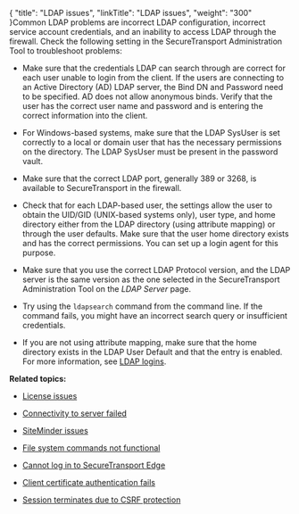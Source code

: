 {
    "title": "LDAP issues",
    "linkTitle": "LDAP issues",
    "weight": "300"
}Common LDAP problems are incorrect LDAP configuration, incorrect service account credentials, and an inability to access LDAP through the firewall. Check the following setting in the SecureTransport Administration Tool to troubleshoot problems:

-   Make sure that the credentials LDAP can search through are correct for each user unable to login from the client. If the users are connecting to an Active Directory (AD) LDAP server, the Bind DN and Password need to be specified. AD does not allow anonymous binds. Verify that the user has the correct user name and password and is entering the correct information into the client.
-   For Windows-based systems, make sure that the LDAP SysUser is set correctly to a local or domain user that has the necessary permissions on the directory. The LDAP SysUser must be present in the password vault.
-   Make sure that the correct LDAP port, generally 389 or 3268, is available to SecureTransport in the firewall.
-   Check that for each LDAP-based user, the settings allow the user to obtain the UID/GID (UNIX-based systems only), user type, and home directory either from the LDAP directory (using attribute mapping) or through the user defaults. Make sure that the user home directory exists and has the correct permissions. You can set up a login agent for this purpose.
-   Make sure that you use the correct LDAP Protocol version, and the LDAP server is the same version as the one selected in the SecureTransport Administration Tool on the *LDAP Server* page.
-   Try using the `ldapsearch` command from the command line. If the command fails, you might have an incorrect search query or insufficient credentials.
-   If you are not using attribute mapping, make sure that the home directory exists in the LDAP User Default and that the entry is enabled. For more information, see [LDAP logins](../../../c_st_authentication/c_st_ldap_logins).

**Related topics:**

-   [License issues](../t_st_license_issues)
-   [Connectivity to server failed](../t_st_connectivity_to_server_failed)
-   [SiteMinder issues](../t_st_siteminder_issues)
-   [File system commands not functional](../c_st_file_system_commands_not_functional)
-   [Cannot log in to SecureTransport Edge](../c_st_cannot_log_edge)
-   [Client certificate authentication fails](../c_st_client_certificate_authentication_fails)
-   [Session terminates due to CSRF protection](../c_st_session_terminates_due_to_csrf_protection)
